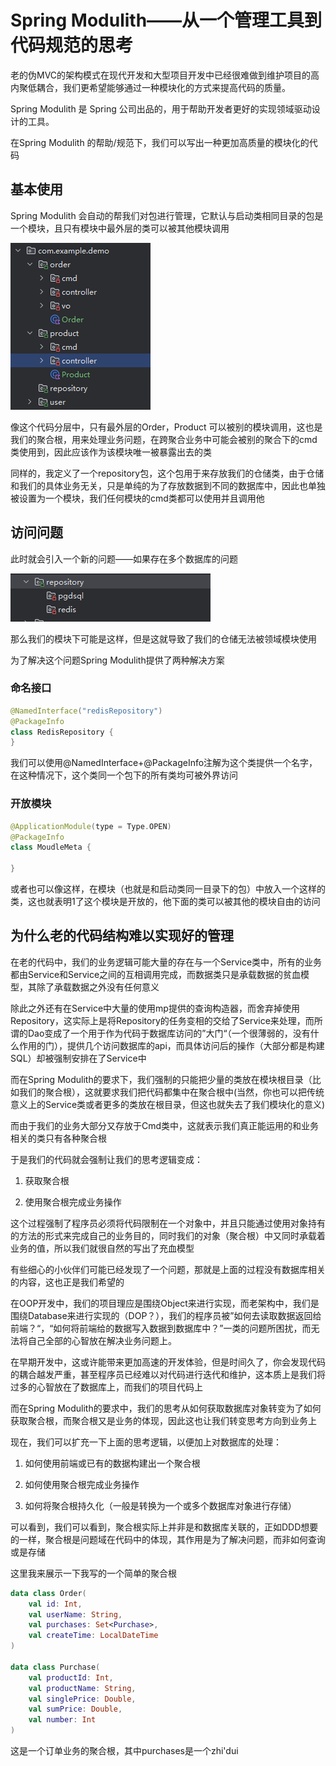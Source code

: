 # Spring Modulith——从一个管理工具到代码规范的思考

老的伪MVC的架构模式在现代开发和大型项目开发中已经很难做到维护项目的高内聚低耦合，我们更希望能够通过一种模块化的方式来提高代码的质量。

Spring Modulith 是 Spring 公司出品的，用于帮助开发者更好的实现领域驱动设计的工具。

在Spring Modulith 的帮助/规范下，我们可以写出一种更加高质量的模块化的代码

## 基本使用

Spring Modulith 会自动的帮我们对包进行管理，它默认与启动类相同目录的包是一个模块，且只有模块中最外层的类可以被其他模块调用

![image.png](https://raw.githubusercontent.com/CoteNite/Blog_img/master/blogImg/20250925205237.png)

像这个代码分层中，只有最外层的Order，Product 可以被别的模块调用，这也是我们的聚合根，用来处理业务问题，在跨聚合业务中可能会被别的聚合下的cmd类使用到，因此应该作为该模块唯一被暴露出去的类

同样的，我定义了一个repository包，这个包用于来存放我们的仓储类，由于仓储和我们的具体业务无关，只是单纯的为了存放数据到不同的数据库中，因此也单独被设置为一个模块，我们任何模块的cmd类都可以使用并且调用他

## 访问问题

此时就会引入一个新的问题——如果存在多个数据库的问题

![image.png](https://raw.githubusercontent.com/CoteNite/Blog_img/master/blogImg/20250925210117.png)

那么我们的模块下可能是这样，但是这就导致了我们的仓储无法被领域模块使用

为了解决这个问题Spring Modulith提供了两种解决方案

### 命名接口

```kotlin
@NamedInterface("redisRepository")  
@PackageInfo
class RedisRepository {  
}
```

我们可以使用@NamedInterface+@PackageInfo注解为这个类提供一个名字，在这种情况下，这个类同一个包下的所有类均可被外界访问

### 开放模块

```kotlin
@ApplicationModule(type = Type.OPEN)
@PackageInfo
class MoudleMeta {

}
```

或者也可以像这样，在模块（也就是和启动类同一目录下的包）中放入一个这样的类，这也就表明1了这个模块是开放的，他下面的类可以被其他的模块自由的访问

## 为什么老的代码结构难以实现好的管理

在老的代码中，我们的业务逻辑可能大量的存在与一个Service类中，所有的业务都由Service和Service之间的互相调用完成，而数据类只是承载数据的贫血模型，其除了承载数据之外没有任何意义

除此之外还有在Service中大量的使用mp提供的查询构造器，而舍弃掉使用Repository，这实际上是将Repository的任务变相的交给了Service来处理，而所谓的Dao变成了一个用于作为代码于数据库访问的”大门“（一个很薄弱的，没有什么作用的门），提供几个访问数据库的api，而具体访问后的操作（大部分都是构建SQL）却被强制安排在了Service中

而在Spring Modulith的要求下，我们强制的只能把少量的类放在模块根目录（比如我们的聚合根），这就要求我们把代码都集中在聚合根中(当然，你也可以把传统意义上的Service类或者更多的类放在根目录，但这也就失去了我们模块化的意义)

而由于我们的业务大部分又存放于Cmd类中，这就表示我们真正能运用的和业务相关的类只有各种聚合根

于是我们的代码就会强制让我们的思考逻辑变成：

1. 获取聚合根

2. 使用聚合根完成业务操作

这个过程强制了程序员必须将代码限制在一个对象中，并且只能通过使用对象持有的方法的形式来完成自己的业务目的，同时我们的对象（聚合根）中又同时承载着业务的值，所以我们就很自然的写出了充血模型

有些细心的小伙伴们可能已经发现了一个问题，那就是上面的过程没有数据库相关的内容，这也正是我们希望的

在OOP开发中，我们的项目理应是围绕Object来进行实现，而老架构中，我们是围绕Database来进行实现的（DOP？），我们的程序员被”如何去读取数据返回给前端？“，“如何将前端给的数据写入数据到数据库中？”一类的问题所困扰，而无法将自己全部的心智放在解决业务问题上。

在早期开发中，这或许能带来更加高速的开发体验，但是时间久了，你会发现代码的耦合越发严重，甚至程序员已经难以对代码进行迭代和维护，这本质上是我们将过多的心智放在了数据库上，而我们的项目代码上

而在Spring Modulith的要求中，我们的思考从如何获取数据库对象转变为了如何获取聚合根，而聚合根又是业务的体现，因此这也让我们转变思考方向到业务上

现在，我们可以扩充一下上面的思考逻辑，以便加上对数据库的处理：

1. 如何使用前端或已有的数据构建出一个聚合根

2. 如何使用聚合根完成业务操作

3. 如何将聚合根持久化（一般是转换为一个或多个数据库对象进行存储）

可以看到，我们可以看到，聚合根实际上并非是和数据库关联的，正如DDD想要的一样，聚合根是问题域在代码中的体现，其作用是为了解决问题，而非如何查询或是存储

这里我来展示一下我写的一个简单的聚合根

```kotlin
data class Order(  
    val id: Int,  
    val userName: String,  
    val purchases: Set<Purchase>,  
    val createTime: LocalDateTime  
)

data class Purchase(  
    val productId: Int,  
    val productName: String,  
    val singlePrice: Double,  
    val sumPrice: Double,  
    val number: Int  
)
```

这是一个订单业务的聚合根，其中purchases是一个zhi'dui